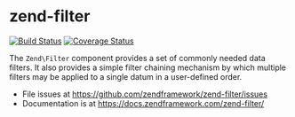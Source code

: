 # zend-filter

[![Build Status](https://secure.travis-ci.org/zendframework/zend-filter.svg?branch=master)](https://secure.travis-ci.org/zendframework/zend-filter)
[![Coverage Status](https://coveralls.io/repos/github/zendframework/zend-filter/badge.svg?branch=master)](https://coveralls.io/github/zendframework/zend-filter?branch=master)

The `Zend\Filter` component provides a set of commonly needed data filters. It
also provides a simple filter chaining mechanism by which multiple filters may
be applied to a single datum in a user-defined order.


- File issues at https://github.com/zendframework/zend-filter/issues
- Documentation is at https://docs.zendframework.com/zend-filter/
